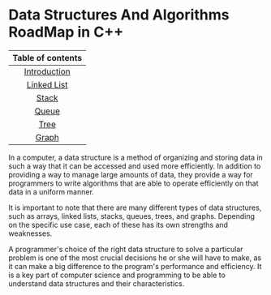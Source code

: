 # Data Structures And Algorithms RoadMap in C++
| Table of contents |
| :--: |
| [Introduction](./README.md) |
| [Linked List](./02_Linked_List/Linked_List.md) |
| [Stack](./README.md) |
| [Queue](./README.md) |
| [Tree](./README.md) |
| [Graph](./README.md) |

In a computer, a data structure is a method of organizing and storing data in such a way that it can be accessed and used more efficiently. In addition to providing a way to manage large amounts of data, they provide a way for programmers to write algorithms that are able to operate efficiently on that data in a uniform manner.

It is important to note that there are many different types of data structures, such as arrays, linked lists, stacks, queues, trees, and graphs. Depending on the specific use case, each of these has its own strengths and weaknesses.

A programmer's choice of the right data structure to solve a particular problem is one of the most crucial decisions he or she will have to make, as it can make a big difference to the program's performance and efficiency. It is a key part of computer science and programming to be able to understand data structures and their characteristics.

